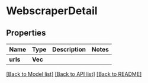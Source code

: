 # WebscraperDetail

## Properties

Name | Type | Description | Notes
------------ | ------------- | ------------- | -------------
**urls** | **Vec<String>** |  | 

[[Back to Model list]](../README.md#documentation-for-models) [[Back to API list]](../README.md#documentation-for-api-endpoints) [[Back to README]](../README.md)


